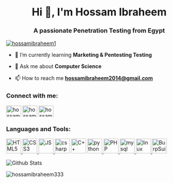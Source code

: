 <h1 align="center">Hi 👋, I'm Hossam Ibraheem</h1>
<h3 align="center">A passionate Penetration Testing from Egypt</h3>

<p align="left"> <a href="https://twitter.com/hossamibraheem1" target="blank"><img src="https://img.shields.io/twitter/follow/hossamibraheem1?logo=twitter&style=for-the-badge" alt="hossamibraheem1" /></a> </p>

- 🌱 I’m currently learning **Marketing & Pentesting Testing**

- 💬 Ask me about **Computer Science**

- 📫 How to reach me **hossamibraheem2014@gmail.com**

<h3 align="left">Connect with me:</h3>
<p align="left">
  
  <a href="https://twitter.com/hossamibraheem1" target="blank">
<img align="center" src="https://cdn.jsdelivr.net/npm/simple-icons@3.0.1/icons/twitter.svg" alt="hossamibraheem1" height="30" width="40" /></a>
  <a href="https://linkedin.com/in/hossamibraheem" target="blank">
<img align="center" src="https://cdn.jsdelivr.net/npm/simple-icons@3.0.1/icons/linkedin.svg" alt="hossamibraheem" height="30" width="40" /></a>
  <a href="https://fb.com/hossamibraheem333" target="blank"><img align="center" src="https://cdn.jsdelivr.net/npm/simple-icons@3.0.1/icons/facebook.svg" alt="hossamibraheem333" height="30" width="40" /></a>
</p>

<h3 align="left">Languages and Tools:</h3>
<p align="left">

<a href="https://www.w3schools.com/html/" target="_blank"> 
<img src="https://upload.wikimedia.org/wikipedia/commons/6/61/HTML5_logo_and_wordmark.svg" alt="HTML5" width="40" height="40"/> </a>

<a href="https://www.w3schools.com/css/" target="_blank"> 
<img src="https://upload.wikimedia.org/wikipedia/commons/d/d5/CSS3_logo_and_wordmark.svg" alt="CSS3" width="40" height="40"/> </a>

<a href="https://www.w3schools.com/js/" target="_blank"> 
<img src="https://upload.wikimedia.org/wikipedia/commons/9/99/Unofficial_JavaScript_logo_2.svg" alt="JS" width="40" height="40"/> </a>

<a href="https://www.w3schools.com/cs/" target="_blank">
<img src="https://upload.wikimedia.org/wikipedia/commons/7/7a/C_Sharp_logo.svg" alt="csharp" width="40" height="40"/></a>

<a href="https://www.w3schools.com/cpp/" target="_blank">
<img src="https://upload.wikimedia.org/wikipedia/commons/1/18/ISO_C++_Logo.svg" alt="C++" width="40" height="40"/></a>

<a href="https://www.python.org" target="_blank"> 
<img src="https://upload.wikimedia.org/wikipedia/commons/c/c3/Python-logo-notext.svg" alt="python" width="40" height="40"/> </a>

<a href="https://www.php.net/" target="_blank"> 
<img src="https://upload.wikimedia.org/wikipedia/commons/2/27/PHP-logo.svg" alt="PHP" width="40" height="40"/> </a>

<a href="https://www.mysql.com/" target="_blank">
<img src="https://www.vectorlogo.zone/logos/mysql/mysql-official.svg" alt="mysql" width="40" height="40"/> </a>

<a href="https://www.linux.org/" target="_blank"> 
<img src="https://upload.wikimedia.org/wikipedia/commons/3/35/Tux.svg" alt="linux" width="40" height="40"/> </a>

<a href="https://portswigger.net/burp" target="_blank"> 
<img src="https://ccweb.imgix.net/https%3A%2F%2Fccweb.imgix.net%2Fhttps%253A%252F%252Fd3f1iyfxxz8i1e.cloudfront.net%252Fcourses%252Fcourse_image%252F44943d3709b4.jpg%3Fauto%3Dformat%26cs%3Dstrip%26fit%3D%26h%3D710%26ixlib%3Dphp-3.3.0%26w%3D400%26s%3Dc2d419660e0e4a5d859534f83dd71445?auto=format&ixlib=php-3.3.0&s=4ae8c8d29ca07d63258a7df93e7954fd" alt="BurpSuite" width="40" height="40"/> </a>

</p>

![Github Stats](https://github-readme-stats.vercel.app/api?username=hossamibraheem333&count_private=true&show_icons=true&include_all_commits=true&theme=light)

<p><img align="center" src="https://github-readme-stats.vercel.app/api/top-langs?username=hossamibraheem333&show_icons=true&locale=en&layout=compact" alt="hossamibraheem333" /></p>
